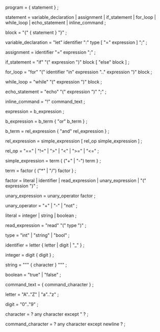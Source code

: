 program = { statement } ;

statement = variable_declaration
          | assignment
          | if_statement
          | for_loop
          | while_loop
          | echo_statement
          | inline_command
          ;

block = "{" { statement } "}" ;

variable_declaration = "let" identifier ":" type [ "=" expression ] ";" ;

assignment = identifier "=" expression ";" ;

if_statement = "if" "(" expression ")" block [ "else" block ] ;

for_loop = "for" "(" identifier "in" expression ".." expression ")" block ;

while_loop = "while" "(" expression ")" block ;

echo_statement = "echo" "(" expression ")" ";" ;

inline_command = "!" command_text ;

expression = b_expression ;

b_expression = b_term { "or" b_term } ;

b_term = rel_expression { "and" rel_expression } ;

rel_expression = simple_expression [ rel_op simple_expression ] ;

rel_op = "==" | "!=" | ">" | "<" | ">=" | "<=" ;

simple_expression = term { ("+" | "-") term } ;

term = factor { ("*" | "/") factor } ;

factor = literal
       | identifier
       | read_expression
       | unary_expression
       | "(" expression ")" ;

unary_expression = unary_operator factor ;

unary_operator = "+" | "-" | "not" ;

literal = integer
        | string
        | boolean ;

read_expression = "read" "(" type ")" ;

type = "int" | "string" | "bool" ;

identifier = letter { letter | digit | "_" } ;

integer = digit { digit } ;

string = "\"" { character } "\"" ;

boolean = "true" | "false" ;

command_text = { command_character } ;

letter = "A".."Z" | "a".."z" ;

digit = "0".."9" ;

character = ? any character except " ? ;

command_character = ? any character except newline ? ;
